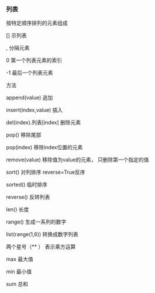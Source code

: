 ### 列表

按特定顺序排列的元素组成

\[\]  示列表

, 分隔元素

0  第一个列表元素的索引

-1  最后一个列表元素

方法

append\(value\)   追加

insert\(index,value\) 插入

del\(index\).列表\[index\] 删除元素

pop\(\) 移除尾部

pop\(index\) 移除index位置的元素

remove\(value\) 移除值为value的元素， 只删除第一个指定的值

sort\(\) 对列排序  reverse=True反序

sorted\(\) 临时排序

reverse\(\) 反转列表

len\(\) 长度

range\(\)  生成一系列的数字

list\(range\(1,6\)\)  转换成数字列表

两个星号（\*\* ） 表示乘方运算



 max 最大值

min 最小值

sum 总和 

 

